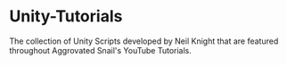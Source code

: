 # Unity-Tutorials

The collection of Unity Scripts developed by Neil Knight that are featured throughout Aggrovated Snail's YouTube Tutorials.
